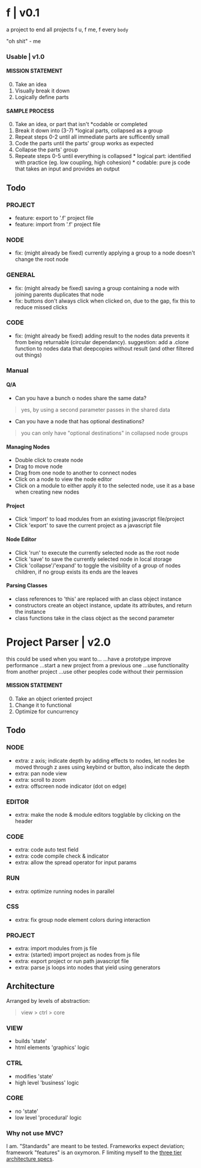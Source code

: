 # f | v0.1
a project to end all projects
f u, f me, f every `body`

"oh shit" - me


### Usable | v1.0
#### MISSION STATEMENT
0. Take an idea
1. Visually break it down
2. Logically define parts

#### SAMPLE PROCESS
0. Take an idea, or part that isn't \*codable or completed
1. Break it down into (3-7) \*logical parts, collapsed as a group
2. Repeat steps 0-2 until all immediate parts are sufficently small
3. Code the parts until the parts' group works as expected
4. Collapse the parts' group
5. Repeate steps 0-5 until everything is collapsed
\* logical part: identified with practice (eg. low coupling, high cohesion)
\* codable: pure js code that takes an input and provides an output 

## Todo
### PROJECT
- feature: export to '.f' project file
- feature: import from '.f' project file
### NODE
- fix: (might already be fixed) currently applying a group to a node doesn't change the root node
### GENERAL
- fix: (might already be fixed) saving a group containing a node with joining parents duplicates that node
- fix: buttons don't always click when clicked on, due to the gap, fix this to reduce missed clicks
### CODE
- fix: (might already be fixed) adding result to the nodes data prevents it from being returnable (circular dependancy). suggestion: add a .clone function to nodes data that deepcopies without result (and other filtered out things)


### Manual

#### Q/A
- Can you have a bunch o nodes share the same data?
> yes, by using a second parameter passes in the shared data 
- Can you have a node that has optional destinations?
> you can only have "optional destinations" in collapsed node groups

#### Managing Nodes
- Double click to create node
- Drag to move node
- Drag from one node to another to connect nodes
- Click on a node to view the node editor
- Click on a module to either apply it to the selected node, use it as a base when creating new nodes 

#### Project
- Click 'import' to load modules from an existing javascript file/project
- Click 'export' to save the current project as a javascript file

#### Node Editor
- Click 'run' to execute the currently selected node as the root node 
- Click 'save' to save the currently selected node in local storage
- Click 'collapse'/'expand' to toggle the visibility of a group of nodes children, if no group exists its ends are the leaves

#### Parsing Classes
- class references to 'this' are replaced with an class object instance
- constructors create an object instance, update its attributes, and return the instance
- class functions take in the class object as the second parameter


# Project Parser | v2.0
this could be used when you want to...
...have a prototype improve performance
...start a new project from a previous one
...use functionality from another project
...use other peoples code without their permission

#### MISSION STATEMENT
0. Take an object oriented project
1. Change it to functional
2. Optimize for cuncurrency


## Todo
### NODE
- extra: z axis; indicate depth by adding effects to nodes, let nodes be moved through z axes using keybind or button, also indicate the depth
- extra: pan node view
- extra: scroll to zoom
- extra: offscreen node indicator (dot on edge)
### EDITOR
- extra: make the node & module editors togglable by clicking on the header
### CODE
- extra: code auto test field
- extra: code compile check & indicator
- extra: allow the spread operator for input params
### RUN
- extra: optimize running nodes in parallel
### CSS
- extra: fix group node element colors during interaction
### PROJECT
- extra: import modules from js file
- extra: (started) import project as nodes from js file
- extra: export project or run path javascript file
- extra: parse js loops into nodes that yield using generators


## Architecture
Arranged by levels of abstraction:
> view > ctrl > core
### VIEW
- builds 'state'
- html elements 'graphics' logic
### CTRL
- modifies 'state'
- high level 'business' logic
### CORE
- no 'state'
- low level 'procedural' logic

### Why not use MVC?
I am. "Standards" are meant to be tested. Frameworks expect deviation; framework "features" is an oxymoron. F limiting myself to the [three tier architecture specs](https://www.ibm.com/cloud/learn/three-tier-architecture).

